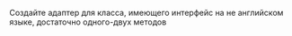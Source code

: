 ﻿Создайте адаптер для класса, имеющего интерфейс на не английском языке, достаточно одного-двух методов
